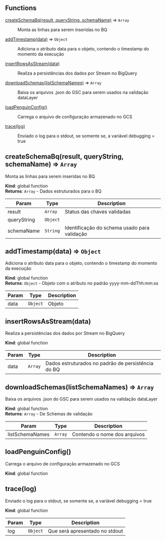 ## Functions

<dl>
<dt><a href="#createSchemaBq">createSchemaBq(result, queryString, schemaName)</a> ⇒ <code>Array</code></dt>
<dd><p>Monta as linhas para serem inseridas no BQ</p>
</dd>
<dt><a href="#addTimestamp">addTimestamp(data)</a> ⇒ <code>Object</code></dt>
<dd><p>Adiciona o atributo data para o objeto, contendo o timestamp do momento da execução</p>
</dd>
<dt><a href="#insertRowsAsStream">insertRowsAsStream(data)</a></dt>
<dd><p>Realiza a persistências dos dados por Stream no BigQuery</p>
</dd>
<dt><a href="#downloadSchemas">downloadSchemas(listSchemaNames)</a> ⇒ <code>Array</code></dt>
<dd><p>Baixa os arquivos .json do GSC para serem usados na validação dataLayer</p>
</dd>
<dt><a href="#loadPenguinConfig">loadPenguinConfig()</a></dt>
<dd><p>Carrega o arquivo de configuração armazenado no GCS</p>
</dd>
<dt><a href="#trace">trace(log)</a></dt>
<dd><p>Enviado o log para o stdout, se somente se, a variável debugging = true</p>
</dd>
</dl>

<a name="createSchemaBq"></a>

## createSchemaBq(result, queryString, schemaName) ⇒ <code>Array</code>
Monta as linhas para serem inseridas no BQ

**Kind**: global function  
**Returns**: <code>Array</code> - Dados estruturados para o BQ  

| Param | Type | Description |
| --- | --- | --- |
| result | <code>Array</code> | Status das chaves validadas |
| queryString | <code>Object</code> |  |
| schemaName | <code>String</code> | Identificação do schema usado para validação |

<a name="addTimestamp"></a>

## addTimestamp(data) ⇒ <code>Object</code>
Adiciona o atributo data para o objeto, contendo o timestamp do momento da execução

**Kind**: global function  
**Returns**: <code>Object</code> - Objeto com o atributo no padrão yyyy-mm-ddThh:mm:ss  

| Param | Type | Description |
| --- | --- | --- |
| data | <code>Object</code> | Objeto |

<a name="insertRowsAsStream"></a>

## insertRowsAsStream(data)
Realiza a persistências dos dados por Stream no BigQuery

**Kind**: global function  

| Param | Type | Description |
| --- | --- | --- |
| data | <code>Array</code> | Dados estruturados no padrão de persistência do BQ |

<a name="downloadSchemas"></a>

## downloadSchemas(listSchemaNames) ⇒ <code>Array</code>
Baixa os arquivos .json do GSC para serem usados na validação dataLayer

**Kind**: global function  
**Returns**: <code>Array</code> - De Schemas de validação  

| Param | Type | Description |
| --- | --- | --- |
| listSchemaNames | <code>Array</code> | Contendo o nome dos arquivos |

<a name="loadPenguinConfig"></a>

## loadPenguinConfig()
Carrega o arquivo de configuração armazenado no GCS

**Kind**: global function  
<a name="trace"></a>

## trace(log)
Enviado o log para o stdout, se somente se, a variável debugging = true

**Kind**: global function  

| Param | Type | Description |
| --- | --- | --- |
| log | <code>Object</code> | Que será apresentado no stdout |

